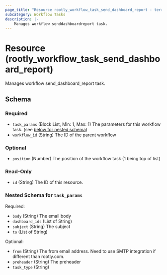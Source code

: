 ```yaml
---
page_title: "Resource rootly_workflow_task_send_dashboard_report - terraform-provider-rootly"
subcategory: Workflow Tasks
description: |-
    Manages workflow senddashboardreport task.
---
```


# Resource (rootly_workflow_task_send_dashboard_report)

Manages workflow send_dashboard_report task.

<!-- schema generated by tfplugindocs -->
## Schema

### Required

- `task_params` (Block List, Min: 1, Max: 1) The parameters for this workflow task. (see [below for nested schema](#nestedblock--task_params))
- `workflow_id` (String) The ID of the parent workflow

### Optional

- `position` (Number) The position of the workflow task (1 being top of list)

### Read-Only

- `id` (String) The ID of this resource.

<a id="nestedblock--task_params"></a>
### Nested Schema for `task_params`

Required:

- `body` (String) The email body
- `dashboard_ids` (List of String)
- `subject` (String) The subject
- `to` (List of String)

Optional:

- `from` (String) The from email address. Need to use SMTP integration if different than rootly.com.
- `preheader` (String) The preheader
- `task_type` (String)
